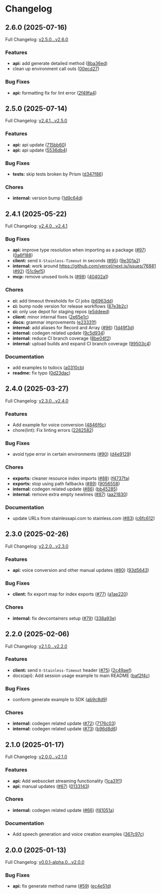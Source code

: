 # Changelog

## 2.6.0 (2025-07-16)

Full Changelog: [v2.5.0...v2.6.0](https://github.com/lmnt-com/lmnt-node/compare/v2.5.0...v2.6.0)

### Features

* **api:** add generate detailed method ([8ba36ed](https://github.com/lmnt-com/lmnt-node/commit/8ba36edfce77f8f3e5cd145108668707055edf37))
* clean up environment call outs ([00ecd27](https://github.com/lmnt-com/lmnt-node/commit/00ecd27578e48d35bd6079e31b2c7d44e0527e4f))


### Bug Fixes

* **api:** formatting fix for lint error ([2f49fa4](https://github.com/lmnt-com/lmnt-node/commit/2f49fa4027e72468cfb5f6a8a189f02e1eb54a19))

## 2.5.0 (2025-07-14)

Full Changelog: [v2.4.1...v2.5.0](https://github.com/lmnt-com/lmnt-node/compare/v2.4.1...v2.5.0)

### Features

* **api:** api update ([715bb60](https://github.com/lmnt-com/lmnt-node/commit/715bb60c3b5e4afa32cc9e97de4b5197a9e33287))
* **api:** api update ([5536db4](https://github.com/lmnt-com/lmnt-node/commit/5536db473f1472386f75d24ce04369f3ef070b79))


### Bug Fixes

* **tests:** skip tests broken by Prism ([d347f86](https://github.com/lmnt-com/lmnt-node/commit/d347f8687271a63ff52074b2a6ac6bbaf8d908d0))


### Chores

* **internal:** version bump ([1d9c64d](https://github.com/lmnt-com/lmnt-node/commit/1d9c64d6b5ef0a794d3ed27a852f48856cd5bc19))

## 2.4.1 (2025-05-22)

Full Changelog: [v2.4.0...v2.4.1](https://github.com/lmnt-com/lmnt-node/compare/v2.4.0...v2.4.1)

### Bug Fixes

* **api:** improve type resolution when importing as a package ([#97](https://github.com/lmnt-com/lmnt-node/issues/97)) ([0a6f188](https://github.com/lmnt-com/lmnt-node/commit/0a6f188bd5e411f9051b2e249d823ff155c1e6b9))
* **client:** send `X-Stainless-Timeout` in seconds ([#95](https://github.com/lmnt-com/lmnt-node/issues/95)) ([9e301a2](https://github.com/lmnt-com/lmnt-node/commit/9e301a28eeb8daa2cac382ac1656d6a13de2376d))
* **internal:** work around https://github.com/vercel/next.js/issues/76881 ([#92](https://github.com/lmnt-com/lmnt-node/issues/92)) ([51c9ef5](https://github.com/lmnt-com/lmnt-node/commit/51c9ef526927fa5fa97751e337baca90ea271bb7))
* **mcp:** remove unused tools.ts ([#98](https://github.com/lmnt-com/lmnt-node/issues/98)) ([40402a1](https://github.com/lmnt-com/lmnt-node/commit/40402a1c9636413a845b4b5408786d16c5c5462d))


### Chores

* **ci:** add timeout thresholds for CI jobs ([b6963dd](https://github.com/lmnt-com/lmnt-node/commit/b6963ddf3e8377d206c2515d9776bc3f01265fa5))
* **ci:** bump node version for release workflows ([87e3b2c](https://github.com/lmnt-com/lmnt-node/commit/87e3b2c3fa06f500a3e1449d32fcae081e429c55))
* **ci:** only use depot for staging repos ([e5ddeed](https://github.com/lmnt-com/lmnt-node/commit/e5ddeed26a5e759624f5da30b8d28d78bd089302))
* **client:** minor internal fixes ([2e65e1c](https://github.com/lmnt-com/lmnt-node/commit/2e65e1cc836b3cb1e2efecf8c1e8d0300763c905))
* **docs:** grammar improvements ([e23331f](https://github.com/lmnt-com/lmnt-node/commit/e23331f3c16e04573327fb889680f6dbb8a5cf2a))
* **internal:** add aliases for Record and Array ([#96](https://github.com/lmnt-com/lmnt-node/issues/96)) ([1d49f3d](https://github.com/lmnt-com/lmnt-node/commit/1d49f3dae525f2ce4b45f70a4f6d3a243141b71c))
* **internal:** codegen related update ([9c5d934](https://github.com/lmnt-com/lmnt-node/commit/9c5d9342df101fd774d18c1cbb79f4662233f096))
* **internal:** reduce CI branch coverage ([8be04f2](https://github.com/lmnt-com/lmnt-node/commit/8be04f2879ddb8992fc481a65af94bc897fa7973))
* **internal:** upload builds and expand CI branch coverage ([99503c4](https://github.com/lmnt-com/lmnt-node/commit/99503c4907f8898024c4d163f481e3eada01eeae))


### Documentation

* add examples to tsdocs ([a0310cb](https://github.com/lmnt-com/lmnt-node/commit/a0310cb7cdbca6c319588b21aeceada527b540e4))
* **readme:** fix typo ([0d23dac](https://github.com/lmnt-com/lmnt-node/commit/0d23dac83f2b159336cf67e16e924b21885fca92))

## 2.4.0 (2025-03-27)

Full Changelog: [v2.3.0...v2.4.0](https://github.com/lmnt-com/lmnt-node/compare/v2.3.0...v2.4.0)

### Features

* Add example for voice conversion ([4846f6c](https://github.com/lmnt-com/lmnt-node/commit/4846f6c4fc9f8a87619d134b5e139a358b527330))
* chore(lint): Fix linting errors ([2262582](https://github.com/lmnt-com/lmnt-node/commit/2262582ffef49d9ae05348e0a385e370bb0df1a9))


### Bug Fixes

* avoid type error in certain environments ([#90](https://github.com/lmnt-com/lmnt-node/issues/90)) ([d4e9129](https://github.com/lmnt-com/lmnt-node/commit/d4e91290e459e01fa13522ec071717b27e8a53cb))


### Chores

* **exports:** cleaner resource index imports ([#88](https://github.com/lmnt-com/lmnt-node/issues/88)) ([f4737fa](https://github.com/lmnt-com/lmnt-node/commit/f4737faf5095b965d05a838034640570e49acd72))
* **exports:** stop using path fallbacks ([#89](https://github.com/lmnt-com/lmnt-node/issues/89)) ([9056558](https://github.com/lmnt-com/lmnt-node/commit/90565587576e2a6f950eb9ef43e98ecd51caadb6))
* **internal:** codegen related update ([#86](https://github.com/lmnt-com/lmnt-node/issues/86)) ([bb45285](https://github.com/lmnt-com/lmnt-node/commit/bb45285ece0af99f5f114f33f6893f41effca98e))
* **internal:** remove extra empty newlines ([#87](https://github.com/lmnt-com/lmnt-node/issues/87)) ([aa21830](https://github.com/lmnt-com/lmnt-node/commit/aa218301ab02fece44a2b23e7d722e618ae364be))


### Documentation

* update URLs from stainlessapi.com to stainless.com ([#83](https://github.com/lmnt-com/lmnt-node/issues/83)) ([c6fc612](https://github.com/lmnt-com/lmnt-node/commit/c6fc612ca51ee49cf2ce3d7a2b12795056bcf9b9))

## 2.3.0 (2025-02-26)

Full Changelog: [v2.2.0...v2.3.0](https://github.com/lmnt-com/lmnt-node/compare/v2.2.0...v2.3.0)

### Features

* **api:** voice conversion and other manual updates ([#80](https://github.com/lmnt-com/lmnt-node/issues/80)) ([93d5643](https://github.com/lmnt-com/lmnt-node/commit/93d56436662f575e9d85a34958450706832c525b))


### Bug Fixes

* **client:** fix export map for index exports ([#77](https://github.com/lmnt-com/lmnt-node/issues/77)) ([a1ae220](https://github.com/lmnt-com/lmnt-node/commit/a1ae22069f3c834cf1ac693a540b408d2077b09f))


### Chores

* **internal:** fix devcontainers setup ([#79](https://github.com/lmnt-com/lmnt-node/issues/79)) ([338a93e](https://github.com/lmnt-com/lmnt-node/commit/338a93e3d0e8d8eaa01d980655477f6ec8444be2))

## 2.2.0 (2025-02-06)

Full Changelog: [v2.1.0...v2.2.0](https://github.com/lmnt-com/lmnt-node/compare/v2.1.0...v2.2.0)

### Features

* **client:** send `X-Stainless-Timeout` header ([#75](https://github.com/lmnt-com/lmnt-node/issues/75)) ([2c49aef](https://github.com/lmnt-com/lmnt-node/commit/2c49aef561f4464e412946fb85bcde9346d27e94))
* docs(api): Add session usage example to main README ([baf2f4c](https://github.com/lmnt-com/lmnt-node/commit/baf2f4c98247d028eb4ceae8cd5357aba063224f))


### Bug Fixes

* conform generate example to SDK ([ab9c8d9](https://github.com/lmnt-com/lmnt-node/commit/ab9c8d9666b44910089a187daa36f216d0011cf6))


### Chores

* **internal:** codegen related update ([#72](https://github.com/lmnt-com/lmnt-node/issues/72)) ([7176c03](https://github.com/lmnt-com/lmnt-node/commit/7176c0387a0ffaf0e11018b341cf90a70256ec2e))
* **internal:** codegen related update ([#73](https://github.com/lmnt-com/lmnt-node/issues/73)) ([b96d8d6](https://github.com/lmnt-com/lmnt-node/commit/b96d8d60683b6c5cbc6204efd3a4d191c72d8d3b))

## 2.1.0 (2025-01-17)

Full Changelog: [v2.0.0...v2.1.0](https://github.com/lmnt-com/lmnt-node/compare/v2.0.0...v2.1.0)

### Features

* **api:** Add websocket streaming functionality ([1ca31f1](https://github.com/lmnt-com/lmnt-node/commit/1ca31f18d45c86652a904d91b95cf760fc87a002))
* **api:** manual updates ([#67](https://github.com/lmnt-com/lmnt-node/issues/67)) ([0133143](https://github.com/lmnt-com/lmnt-node/commit/013314344a9bc05e85b894457fe858a055b095b9))


### Chores

* **internal:** codegen related update ([#66](https://github.com/lmnt-com/lmnt-node/issues/66)) ([f41051a](https://github.com/lmnt-com/lmnt-node/commit/f41051affcdd9b939da1b4e319fed55947e79941))


### Documentation

* Add speech generation and voice creation examples ([367c97c](https://github.com/lmnt-com/lmnt-node/commit/367c97c85408a660802d8e1ad772be69a5a8ee76))

## 2.0.0 (2025-01-13)

Full Changelog: [v0.0.1-alpha.0...v2.0.0](https://github.com/lmnt-com/lmnt-node/compare/v0.0.1-alpha.0...v2.0.0)

### Bug Fixes

* **api:** fix generate method name ([#59](https://github.com/lmnt-com/lmnt-node/issues/59)) ([ec4e51d](https://github.com/lmnt-com/lmnt-node/commit/ec4e51d932dd1052b459b0a7d2b7c2d09598e1fb))
